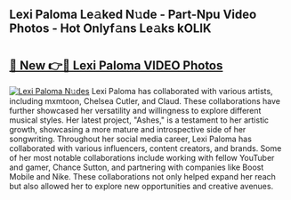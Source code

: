 ## Lexi Paloma Le𝚊ked N𝚞de - Part-Npu Video Photos - Hot Onlyf𝚊ns Le𝚊ks kOLIK

# <h2><a href="http://ac2255.deff.icu/?id=Lexi+Paloma">🔗 New 👉🔴 Lexi Paloma VIDEO Photos</a></h2>

[![Lexi Paloma N𝚞des](https://i.imgur.com/rIISA9y.gif)](http://ac2255.deff.icu/?id=Lexi+Paloma)
Lexi Paloma has collaborated with various artists, including mxmtoon, Chelsea Cutler, and Claud. These collaborations have further showcased her versatility and willingness to explore different musical styles. Her latest project, "Ashes," is a testament to her artistic growth, showcasing a more mature and introspective side of her songwriting. Throughout her social media career, Lexi Paloma has collaborated with various influencers, content creators, and brands. Some of her most notable collaborations include working with fellow YouTuber and gamer, Chance Sutton, and partnering with companies like Boost Mobile and Nike. These collaborations not only helped expand her reach but also allowed her to explore new opportunities and creative avenues.
